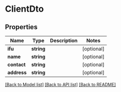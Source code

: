 # ClientDto

## Properties
Name | Type | Description | Notes
------------ | ------------- | ------------- | -------------
**ifu** | **string** |  | [optional] 
**name** | **string** |  | [optional] 
**contact** | **string** |  | [optional] 
**address** | **string** |  | [optional] 

[[Back to Model list]](../../README.md#documentation-for-models) [[Back to API list]](../../README.md#documentation-for-api-endpoints) [[Back to README]](../../README.md)

